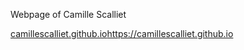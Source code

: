 Webpage of Camille Scalliet

[camillescalliet.github.io](https://camillescalliet.github.io)https://camillescalliet.github.io

